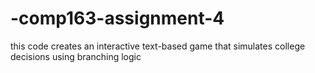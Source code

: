 # -comp163-assignment-4
this code creates an interactive text-based game that simulates college decisions using branching logic
